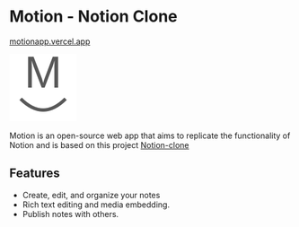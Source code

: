 # Motion - Notion Clone

[motionapp.vercel.app](https://motionapp.vercel.app/)

![icon](https://raw.githubusercontent.com/MacielG1/Motion/main/public/logoNeutral.svg)

Motion is an open-source web app that aims to replicate the functionality of Notion and is based on this project [Notion-clone](https://github.com/AntonioErdeljac/notion-clone-tutorial/tree/598542b5b3a63a11d7873683642028f03b170f60)

## Features

- Create, edit, and organize your notes
- Rich text editing and media embedding.
- Publish notes with others.

